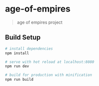 # age-of-empires

> age of empires project

## Build Setup

``` bash
# install dependencies
npm install

# serve with hot reload at localhost:8080
npm run dev

# build for production with minification
npm run build
```
